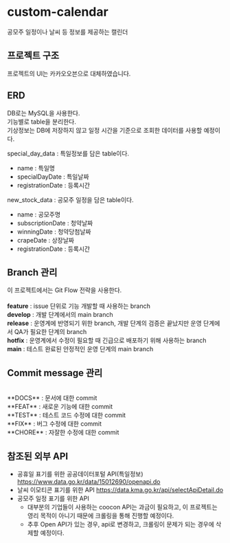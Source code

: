 # custom-calendar
공모주 일정이나 날씨 등 정보를 제공하는 캘린더


## 프로젝트 구조
프로젝트의 UI는 카카오오븐으로 대체하였습니다.


## ERD
DB로는 MySQL을 사용한다.
<BR>
기능별로 table을 분리한다.
<BR>
기상정보는 DB에 저장하지 않고 일정 시간을 기준으로 조회한 데이터를 사용할 예정이다.

special_day_data : 특일정보를 담은 table이다.
* name : 특일명
* specialDayDate : 특일날짜
* registrationDate : 등록시간

new_stock_data : 공모주 일정을 담은 table이다.
* name : 공모주명
* subscriptionDate : 청약날짜
* winningDate : 청약당첨날짜
* crapeDate : 상장날짜
* registrationDate : 등록시간 


## Branch 관리
이 프로젝트에서는 Git Flow 전략을 사용한다.
<br>
<br>
**feature** : issue 단위로 기능 개발할 때 사용하는 branch
<br>
**develop** : 개발 단계에서의 main branch
<br>
**release** : 운영계에 반영되기 위한 branch, 개발 단계의 검증은 끝났지만 운영 단계에서 QA가 필요한 단계의 branch
<br>
**hotfix** : 운영계에서 수정이 필요할 때 긴급으로 배포하기 위해 사용하는 branch
<br>
**main** : 테스트 완료된 안정적인 운영 단계의 main branch


## Commit message 관리
<br>
**DOCS** : 문서에 대한 commit
<br>
**FEAT** : 새로운 기능에 대한 commit 
<br>
**TEST** : 테스트 코드 수정에 대한 commit
<br>
**FIX** : 버그 수정에 대한 commit
<br>
**CHORE** : 자잘한 수정에 대한 commit



## 참조된 외부 API
* 공휴일 표기를 위한 공공데이터포털 API(특일정보)
https://www.data.go.kr/data/15012690/openapi.do
* 날씨 이모티콘 표기를 위한 API
https://data.kma.go.kr/api/selectApiDetail.do
* 공모주 일정 표기를 위한 API
    * 대부분의 기업들이 사용하는 coocon API는 과금이 필요하고, 이 프로젝트는 영리 목적이 아니기 때문에 크롤링을 통해 진행할 예정이다.
    * 추후 Open API가 있는 경우, api로 변경하고, 크롤링이 문제가 되는 경우에 삭제할 예정이다.